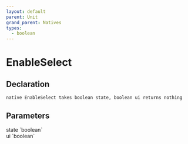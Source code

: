 ```yaml
---
layout: default
parent: Unit
grand_parent: Natives
types:
  - boolean
---
```


# EnableSelect

## Declaration

```
native EnableSelect takes boolean state, boolean ui returns nothing
```

## Parameters
<dl>
  <dt>state `boolean`</dt>
  <dd></dd>

  <dt>ui `boolean`</dt>
  <dd></dd>
</dl>
